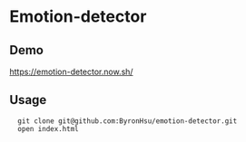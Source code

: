 # Emotion-detector
## Demo
https://emotion-detector.now.sh/
## Usage
```
  git clone git@github.com:ByronHsu/emotion-detector.git
  open index.html
```
